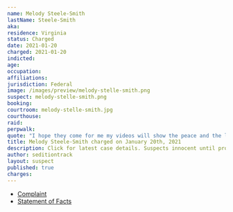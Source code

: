 ```yaml
---
name: Melody Steele-Smith
lastName: Steele-Smith
aka:
residence: Virginia
status: Charged
date: 2021-01-20
charged: 2021-01-20
indicted:
age:
occupation:
affiliations:
jurisdiction: Federal
image: /images/preview/melody-stelle-smith.png
suspect: melody-stelle-smith.png
booking:
courtroom: melody-stelle-smith.jpg
courthouse:
raid:
perpwalk:
quote: "I hope they come for me my videos will show the peace and the lies on the news."
title: Melody Steele-Smith charged on January 20th, 2021
description: Click for latest case details. Suspects innocent until proven guilty.
author: seditiontrack
layout: suspect
published: true
charges:
---
```

- [Complaint](https://www.justice.gov/file/1360206/download)
- [Statement of Facts](https://www.justice.gov/file/1360206/download)
